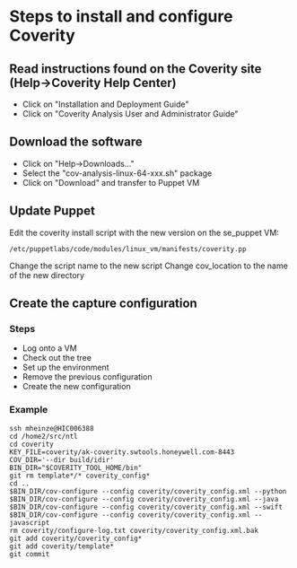 # Steps to install and configure Coverity
## Read instructions found on the Coverity site (Help->Coverity Help Center)
* Click on "Installation and Deployment Guide"
* Click on "Coverity Analysis User and Administrator Guide"

## Download the software
* Click on "Help->Downloads..."
* Select the "cov-analysis-linux-64-xxx.sh" package
* Click on "Download" and transfer to Puppet VM

## Update Puppet
Edit the coverity install script with the new version on the se_puppet VM:

`/etc/puppetlabs/code/modules/linux_vm/manifests/coverity.pp`

Change the script name to the new script
Change cov_location to the name of the new directory

## Create the capture configuration
### Steps
* Log onto a VM
* Check out the tree
* Set up the environment
* Remove the previous configuration
* Create the new configuration

### Example
```
ssh mheinze@HIC006388
cd /home2/src/ntl
cd coverity
KEY_FILE=coverity/ak-coverity.swtools.honeywell.com-8443
COV_DIR='--dir build/idir'
BIN_DIR="$COVERITY_TOOL_HOME/bin"
git rm template*/* coverity_config*
cd ..
$BIN_DIR/cov-configure --config coverity/coverity_config.xml --python
$BIN_DIR/cov-configure --config coverity/coverity_config.xml --java
$BIN_DIR/cov-configure --config coverity/coverity_config.xml --swift
$BIN_DIR/cov-configure --config coverity/coverity_config.xml --javascript
rm coverity/configure-log.txt coverity/coverity_config.xml.bak
git add coverity/coverity_config*
git add coverity/template*
git commit
```
